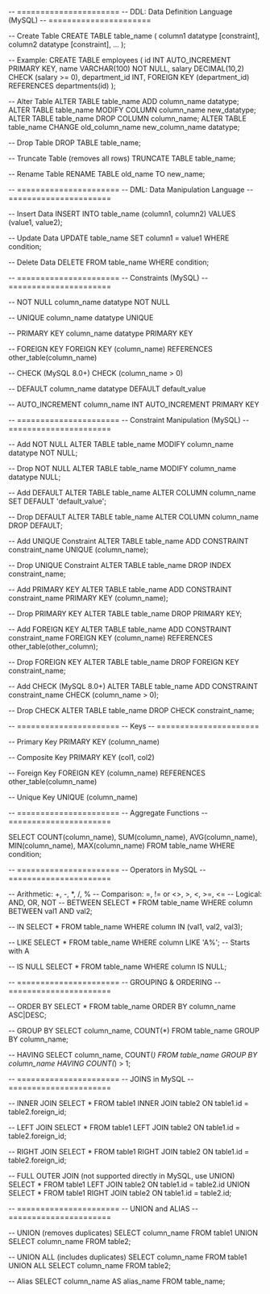 -- ======================
-- DDL: Data Definition Language (MySQL)
-- ======================

-- Create Table
CREATE TABLE table_name (
    column1 datatype [constraint],
    column2 datatype [constraint],
    ...
);

-- Example:
CREATE TABLE employees (
    id INT AUTO_INCREMENT PRIMARY KEY,
    name VARCHAR(100) NOT NULL,
    salary DECIMAL(10,2) CHECK (salary >= 0),
    department_id INT,
    FOREIGN KEY (department_id) REFERENCES departments(id)
);

-- Alter Table
ALTER TABLE table_name ADD column_name datatype;
ALTER TABLE table_name MODIFY COLUMN column_name new_datatype;
ALTER TABLE table_name DROP COLUMN column_name;
ALTER TABLE table_name CHANGE old_column_name new_column_name datatype;

-- Drop Table
DROP TABLE table_name;

-- Truncate Table (removes all rows)
TRUNCATE TABLE table_name;

-- Rename Table
RENAME TABLE old_name TO new_name;

-- ======================
-- DML: Data Manipulation Language
-- ======================

-- Insert Data
INSERT INTO table_name (column1, column2)
VALUES (value1, value2);

-- Update Data
UPDATE table_name
SET column1 = value1
WHERE condition;

-- Delete Data
DELETE FROM table_name
WHERE condition;

-- ======================
-- Constraints (MySQL)
-- ======================

-- NOT NULL
column_name datatype NOT NULL

-- UNIQUE
column_name datatype UNIQUE

-- PRIMARY KEY
column_name datatype PRIMARY KEY

-- FOREIGN KEY
FOREIGN KEY (column_name) REFERENCES other_table(column_name)

-- CHECK (MySQL 8.0+)
CHECK (column_name > 0)

-- DEFAULT
column_name datatype DEFAULT default_value

-- AUTO_INCREMENT
column_name INT AUTO_INCREMENT PRIMARY KEY

-- ======================
-- Constraint Manipulation (MySQL)
-- ======================

-- Add NOT NULL
ALTER TABLE table_name MODIFY column_name datatype NOT NULL;

-- Drop NOT NULL
ALTER TABLE table_name MODIFY column_name datatype NULL;

-- Add DEFAULT
ALTER TABLE table_name ALTER COLUMN column_name SET DEFAULT 'default_value';

-- Drop DEFAULT
ALTER TABLE table_name ALTER COLUMN column_name DROP DEFAULT;

-- Add UNIQUE Constraint
ALTER TABLE table_name ADD CONSTRAINT constraint_name UNIQUE (column_name);

-- Drop UNIQUE Constraint
ALTER TABLE table_name DROP INDEX constraint_name;

-- Add PRIMARY KEY
ALTER TABLE table_name ADD CONSTRAINT constraint_name PRIMARY KEY (column_name);

-- Drop PRIMARY KEY
ALTER TABLE table_name DROP PRIMARY KEY;

-- Add FOREIGN KEY
ALTER TABLE table_name
ADD CONSTRAINT constraint_name FOREIGN KEY (column_name)
REFERENCES other_table(other_column);

-- Drop FOREIGN KEY
ALTER TABLE table_name DROP FOREIGN KEY constraint_name;

-- Add CHECK (MySQL 8.0+)
ALTER TABLE table_name
ADD CONSTRAINT constraint_name CHECK (column_name > 0);

-- Drop CHECK
ALTER TABLE table_name DROP CHECK constraint_name;

-- ======================
-- Keys
-- ======================

-- Primary Key
PRIMARY KEY (column_name)

-- Composite Key
PRIMARY KEY (col1, col2)

-- Foreign Key
FOREIGN KEY (column_name) REFERENCES other_table(column_name)

-- Unique Key
UNIQUE (column_name)

-- ======================
-- Aggregate Functions
-- ======================

SELECT
    COUNT(column_name),
    SUM(column_name),
    AVG(column_name),
    MIN(column_name),
    MAX(column_name)
FROM table_name
WHERE condition;

-- ======================
-- Operators in MySQL
-- ======================

-- Arithmetic: +, -, *, /, %
-- Comparison: =, != or <>, >, <, >=, <=
-- Logical: AND, OR, NOT
-- BETWEEN
SELECT * FROM table_name WHERE column BETWEEN val1 AND val2;

-- IN
SELECT * FROM table_name WHERE column IN (val1, val2, val3);

-- LIKE
SELECT * FROM table_name WHERE column LIKE 'A%';  -- Starts with A

-- IS NULL
SELECT * FROM table_name WHERE column IS NULL;

-- ======================
-- GROUPING & ORDERING
-- ======================

-- ORDER BY
SELECT * FROM table_name ORDER BY column_name ASC|DESC;

-- GROUP BY
SELECT column_name, COUNT(*) FROM table_name GROUP BY column_name;

-- HAVING
SELECT column_name, COUNT(*) FROM table_name GROUP BY column_name HAVING COUNT(*) > 1;

-- ======================
-- JOINS in MySQL
-- ======================

-- INNER JOIN
SELECT * FROM table1
INNER JOIN table2 ON table1.id = table2.foreign_id;

-- LEFT JOIN
SELECT * FROM table1
LEFT JOIN table2 ON table1.id = table2.foreign_id;

-- RIGHT JOIN
SELECT * FROM table1
RIGHT JOIN table2 ON table1.id = table2.foreign_id;

-- FULL OUTER JOIN (not supported directly in MySQL, use UNION)
SELECT * FROM table1
LEFT JOIN table2 ON table1.id = table2.id
UNION
SELECT * FROM table1
RIGHT JOIN table2 ON table1.id = table2.id;

-- ======================
-- UNION and ALIAS
-- ======================

-- UNION (removes duplicates)
SELECT column_name FROM table1
UNION
SELECT column_name FROM table2;

-- UNION ALL (includes duplicates)
SELECT column_name FROM table1
UNION ALL
SELECT column_name FROM table2;

-- Alias
SELECT column_name AS alias_name FROM table_name;
